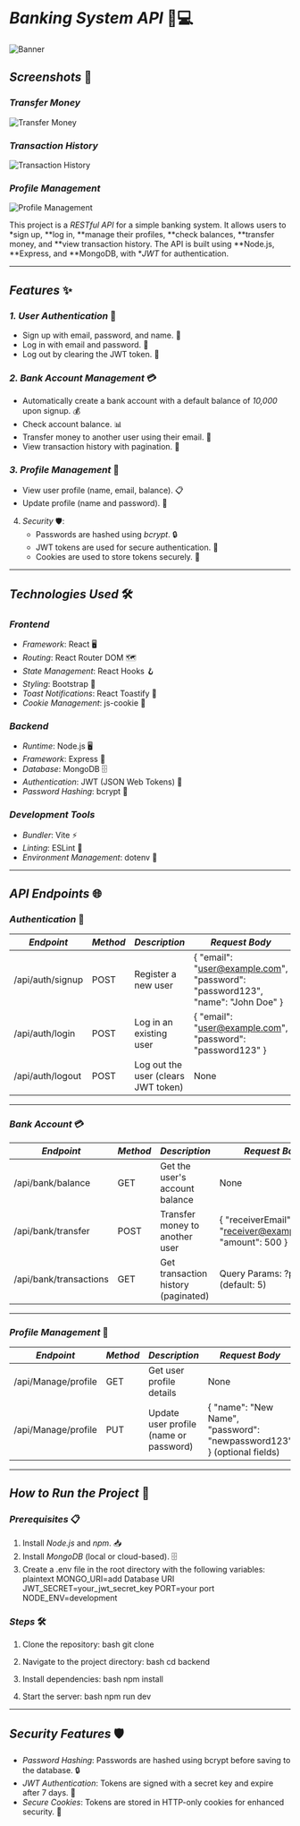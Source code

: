 # *Banking System API* 🏦💻

![Banner](./public/banner.png)

## *Screenshots* 📸

### *Transfer Money*
![Transfer Money](./public/p2.jpg)

### *Transaction History*
![Transaction History](./public/p6.jpg)

### *Profile Management*
![Profile Management](./public/p4.jpg)

This project is a *RESTful API* for a simple banking system. It allows users to *sign up, **log in, **manage their profiles, **check balances, **transfer money, and **view transaction history. The API is built using **Node.js, **Express, and **MongoDB, with **JWT* for authentication.

---

## *Features* ✨

### *1. User Authentication* 🔐
- Sign up with email, password, and name. 📝
- Log in with email and password. 🔑
- Log out by clearing the JWT token. 🚪



### *2. Bank Account Management* 💳
- Automatically create a bank account with a default balance of *10,000* upon signup. 💰
- Check account balance. 📊
- Transfer money to another user using their email. 💸
- View transaction history with pagination. 📜


### *3. Profile Management* 👤
- View user profile (name, email, balance). 📋
- Update profile (name and password). 🔄



4. *Security* 🛡️:
   - Passwords are hashed using *bcrypt*. 🔒
   - JWT tokens are used for secure authentication. 🔐
   - Cookies are used to store tokens securely. 🍪

---

## *Technologies Used* 🛠️

### *Frontend*
- *Framework*: React 🖥️
- *Routing*: React Router DOM 🗺️
- *State Management*: React Hooks 🪝
- *Styling*: Bootstrap 🎨
- *Toast Notifications*: React Toastify 🔔
- *Cookie Management*: js-cookie 🍪

### *Backend*
- *Runtime*: Node.js 🖥️
- *Framework*: Express 🚀
- *Database*: MongoDB 🗄️
- *Authentication*: JWT (JSON Web Tokens) 🔑
- *Password Hashing*: bcrypt 🔐

### *Development Tools*
- *Bundler*: Vite ⚡
- *Linting*: ESLint 📏
- *Environment Management*: dotenv 🔧

---

## *API Endpoints* 🌐

### *Authentication* 🔐
| *Endpoint*       | *Method* | *Description*                          | *Request Body*                                                                 |
|---------------------|------------|------------------------------------------|----------------------------------------------------------------------------------|
| /api/auth/signup  | POST       | Register a new user                      | { "email": "user@example.com", "password": "password123", "name": "John Doe" } |
| /api/auth/login   | POST       | Log in an existing user                  | { "email": "user@example.com", "password": "password123" }                     |
| /api/auth/logout  | POST       | Log out the user (clears JWT token)      | None                                                                             |

---

### *Bank Account* 💳
| *Endpoint*               | *Method* | *Description*                          | *Request Body*                                                                 |
|-----------------------------|------------|------------------------------------------|----------------------------------------------------------------------------------|
| /api/bank/balance         | GET        | Get the user's account balance           | None                                                                             |
| /api/bank/transfer        | POST       | Transfer money to another user           | { "receiverEmail": "receiver@example.com", "amount": 500 }                     |
| /api/bank/transactions    | GET        | Get transaction history (paginated)      | Query Params: ?page=1 (default: 5)                                             |

---

### *Profile Management* 👤
| *Endpoint*               | *Method* | *Description*                          | *Request Body*                                                                 |
|-----------------------------|------------|------------------------------------------|----------------------------------------------------------------------------------|
| /api/Manage/profile       | GET        | Get user profile details                 | None                                                                             |
| /api/Manage/profile       | PUT        | Update user profile (name or password)   | { "name": "New Name", "password": "newpassword123" } (optional fields)         |

---

## *How to Run the Project* 🚀

### *Prerequisites* 📋
1. Install *Node.js* and *npm*. 📥
2. Install *MongoDB* (local or cloud-based). 🗄️
3. Create a .env file in the root directory with the following variables:
   plaintext
   MONGO_URI=add Database URI
   JWT_SECRET=your_jwt_secret_key
   PORT=your port
   NODE_ENV=development
   

### *Steps* 🛠️
1. Clone the repository:
   bash
   git clone <repository-url>
   
2. Navigate to the project directory:
   bash
   cd backend
   
3. Install dependencies:
   bash
   npm install
   
4. Start the server:
   bash
   npm run dev
   

---

## *Security Features* 🛡️
- *Password Hashing*: Passwords are hashed using bcrypt before saving to the database. 🔒
- *JWT Authentication*: Tokens are signed with a secret key and expire after 7 days. 🔐
- *Secure Cookies*: Tokens are stored in HTTP-only cookies for enhanced security. 🍪
